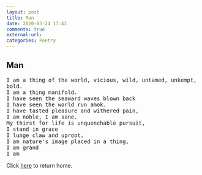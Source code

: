 ```yaml
---
layout: post
title: Man
date: 2020-03-24 17:43
comments: true
external-url:
categories: Poetry
---
```


## Man ##
<pre>
I am a thing of the world, vicious, wild, untamed, unkempt, brave stoic,
bold.
I am a thing manifold.
I have seen the seaward waves blown back
I have seen the world run amok.
I have tasted pleasure and withered pain,
I am noble, I am sane.
My thirst for life is unquenchable pursuit,
I stand in grace
I lunge claw and uproot.
I am nature's image placed in a thing,
I am grand
I am
</pre>
Click [here](https://wigdo.github.io/papyrus/) to return home.
